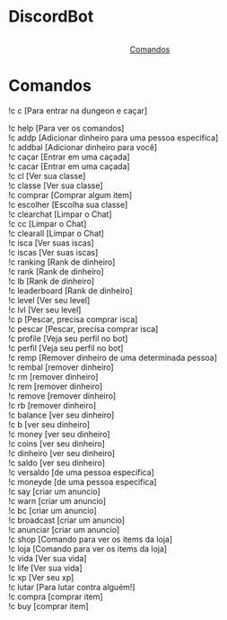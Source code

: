 # DiscordBot


<img scr="https://imgur.com/6r9d4Oe">

<p align="center">
  <a href="#Comandos">Comandos</a>  
</p>

# Comandos
<p>!c c [Para entrar na dungeon e ca&ccedil;ar]</p>

<p>!c help [Para ver os comandos]<br />
!c addp [Adicionar dinheiro para uma pessoa especifica]<br />
!c addbal [Adicionar dinheiro para voc&ecirc;]<br />
!c ca&ccedil;ar [Entrar em uma ca&ccedil;ada]<br />
!c cacar [Entrar em uma ca&ccedil;ada]<br />
!c cl [Ver sua classe]<br />
!c classe [Ver sua classe]<br />
!c comprar [Comprar algum item]<br />
!c escolher [Escolha sua classe]<br />
!c clearchat [Limpar o Chat]<br />
!c cc [Limpar o Chat]<br />
!c clearall [Limpar o Chat]<br />
!c isca [Ver suas iscas]<br />
!c iscas [Ver suas iscas]<br />
!c ranking [Rank de dinheiro]<br />
!c rank [Rank de dinheiro]<br />
!c lb [Rank de dinheiro]<br />
!c leaderboard [Rank de dinheiro]<br />
!c level [Ver seu level]<br />
!c lvl [Ver seu level]<br />
!c p [Pescar, precisa comprar isca]<br />
!c pescar [Pescar, precisa comprar isca]<br />
!c profile [Veja seu perfil no bot]<br />
!c perfil [Veja seu perfil no bot]<br />
!c remp [Remover dinheiro de uma determinada pessoa]<br />
!c rembal [remover dinheiro]<br />
!c rm [remover dinheiro]<br />
!c rem [remover dinheiro]<br />
!c remove [remover dinheiro]<br />
!c rb [remover dinheiro]<br />
!c balance [ver seu dinheiro]<br />
!c b [ver seu dinheiro]<br />
!c money [ver seu dinheiro]<br />
!c coins [ver seu dinheiro]<br />
!c dinheiro [ver seu dinheiro]<br />
!c saldo [ver seu dinheiro]<br />
!c versaldo [de uma pessoa especifica]<br />
!c moneyde [de uma pessoa especifica]<br />
!c say [criar um anuncio]<br />
!c warn [criar um anuncio]<br />
!c bc [criar um anuncio]<br />
!c broadcast [criar um anuncio]<br />
!c anunciar [criar um anuncio]<br />
!c shop [Comando para ver os items da loja]<br />
!c loja [Comando para ver os items da loja]<br />
!c vida [Ver sua vida]<br />
!c life [Ver sua vida]<br />
!c xp [Ver seu xp]<br />
!c lutar [Para lutar contra algu&eacute;m!]<br />
!c compra [comprar item]<br />
!c buy [comprar item]</p>

<address>&nbsp;</address>
